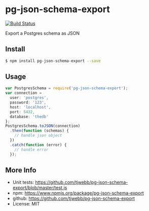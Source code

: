 pg-json-schema-export
=====================

[![Build Status](https://travis-ci.org/tjwebb/pg-json-schema-export.svg)](https://travis-ci.org/tjwebb/pg-json-schema-export)

Export a Postgres schema as JSON

## Install
```sh
$ npm install pg-json-schema-export --save
```

## Usage
```js
var PostgresSchema = require('pg-json-schema-export');
var connection =
  user: 'postgres',
  password: '123',
  host: 'localhost',
  port: 5432,
  database: 'thedb'
};
PostgresSchema.toJSON(connection)
  .then(function (schemas) {
    // handle json object
  })
  .catch(function (error) {
    // handle error
  });
```

## More Info
- Unit tests: https://github.com/tjwebb/pg-json-schema-export/blob/master/test.js
- npm: https://www.npmjs.org/package/pg-json-schema-export
- github: https://github.com/tjwebb/pg-json-schema-export
- License: MIT
